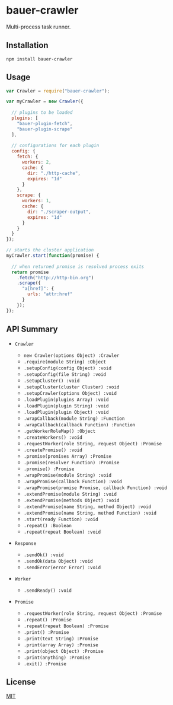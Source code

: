 # bauer-crawler

Multi-process task runner.

## Installation

```
npm install bauer-crawler
```

## Usage

```js
var Crawler = require("bauer-crawler");

var myCrawler = new Crawler({
  
  // plugins to be loaded
  plugins: [
    "bauer-plugin-fetch",
    "bauer-plugin-scrape"
  ],
  
  // configurations for each plugin
  config: {
    fetch: {
      workers: 2,
      cache: {
        dir: "./http-cache",
        expires: "1d"
      }
    },
    scrape: {
      workers: 1,
      cache: {
        dir: "./scraper-output",
        expires: "1d"
      }
    }
  }
});

// starts the cluster application
myCrawler.start(function(promise) {
  
  // when returned promise is resolved process exits
  return promise
    .fetch("http://http-bin.org")
    .scrape({
      "a[href]": {
        urls: "attr:href"
      }
    });
});
```

## API Summary

  * `Crawler`
    * `new Crawler(options Object) :Crawler`
    * `.require(module String) :Object`
    * `.setupConfig(config Object) :void`
    * `.setupConfig(file String) :void`
    * `.setupCluster() :void`
    * `.setupCluster(cluster Cluster) :void`
    * `.setupCrawler(options Object) :void`
    * `.loadPlugin(plugins Array) :void`
    * `.loadPlugin(plugin String) :void`
    * `.loadPlugin(plugin Object) :void`
    * `.wrapCallback(module String) :Function`
    * `.wrapCallback(callback Function) :Function`
    * `.getWorkerRoleMap() :Object`
    * `.createWorkers() :void`
    * `.requestWorker(role String, request Object) :Promise`
    * `.createPromise() :void`
    * `.promise(promises Array) :Promise`
    * `.promise(resolver Function) :Promise`
    * `.promise() :Promise`
    * `.wrapPromise(module String) :void`
    * `.wrapPromise(callback Function) :void`
    * `.wrapPromise(promise Promise, callback Function) :void`
    * `.extendPromise(module String) :void`
    * `.extendPromise(methods Object) :void`
    * `.extendPromise(name String, method Object) :void`
    * `.extendPromise(name String, method Function) :void`
    * `.start(ready Function) :void`
    * `.repeat() :Boolean`
    * `.repeat(repeat Boolean) :void`
    

  * `Response`
    * `.sendOk() :void`
    * `.sendOk(data Object) :void`
    * `.sendError(error Error) :void`


  * `Worker`
    * `.sendReady() :void`


  * `Promise`
    * `.requestWorker(role String, request Object) :Promise`
    * `.repeat() :Promise`
    * `.repeat(repeat Boolean) :Promise`
    * `.print() :Promise`
    * `.print(text String) :Promise`
    * `.print(array Array) :Promise`
    * `.print(object Object) :Promise`
    * `.print(anything) :Promise`
    * `.exit() :Promise`


## License

[MIT](./LICENSE)
